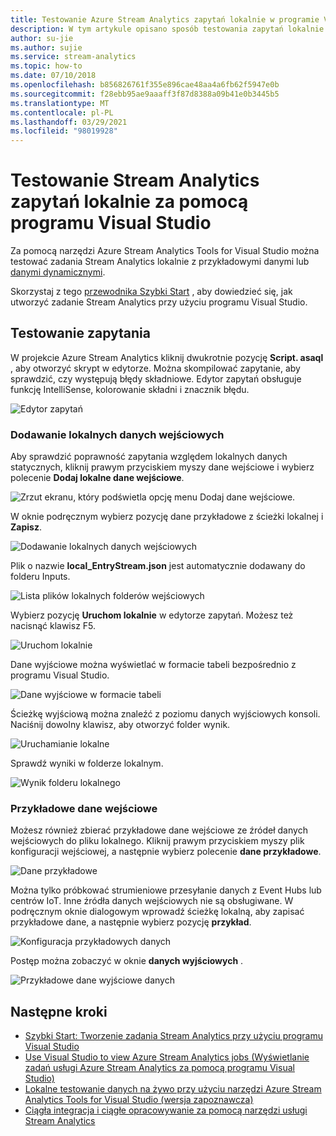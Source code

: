 ```yaml
---
title: Testowanie Azure Stream Analytics zapytań lokalnie w programie Visual Studio
description: W tym artykule opisano sposób testowania zapytań lokalnie za pomocą narzędzi Azure Stream Analytics Tools for Visual Studio.
author: su-jie
ms.author: sujie
ms.service: stream-analytics
ms.topic: how-to
ms.date: 07/10/2018
ms.openlocfilehash: b856826761f355e896cae48aa4a6fb62f5947e0b
ms.sourcegitcommit: f28ebb95ae9aaaff3f87d8388a09b41e0b3445b5
ms.translationtype: MT
ms.contentlocale: pl-PL
ms.lasthandoff: 03/29/2021
ms.locfileid: "98019928"
---
```

# <a name="test-stream-analytics-queries-locally-with-visual-studio"></a>Testowanie Stream Analytics zapytań lokalnie za pomocą programu Visual Studio

Za pomocą narzędzi Azure Stream Analytics Tools for Visual Studio można testować zadania Stream Analytics lokalnie z przykładowymi danymi lub [danymi dynamicznymi](stream-analytics-live-data-local-testing.md). 

Skorzystaj z tego [przewodnika Szybki Start](stream-analytics-quick-create-vs.md) , aby dowiedzieć się, jak utworzyć zadanie Stream Analytics przy użyciu programu Visual Studio.

## <a name="test-your-query"></a>Testowanie zapytania

W projekcie Azure Stream Analytics kliknij dwukrotnie pozycję **Script. asaql** , aby otworzyć skrypt w edytorze. Można skompilować zapytanie, aby sprawdzić, czy występują błędy składniowe. Edytor zapytań obsługuje funkcję IntelliSense, kolorowanie składni i znacznik błędu.

![Edytor zapytań](./media/stream-analytics-vs-tools-local-run/stream-analytics-tools-for-vs-query-01.png)
 
### <a name="add-local-input"></a>Dodawanie lokalnych danych wejściowych

Aby sprawdzić poprawność zapytania względem lokalnych danych statycznych, kliknij prawym przyciskiem myszy dane wejściowe i wybierz polecenie **Dodaj lokalne dane wejściowe**.
   
![Zrzut ekranu, który podświetla opcję menu Dodaj dane wejściowe.](./media/stream-analytics-vs-tools-local-run/stream-analytics-tools-for-vs-add-local-input-01.png)
   
W oknie podręcznym wybierz pozycję dane przykładowe z ścieżki lokalnej i **Zapisz**.
   
![Dodawanie lokalnych danych wejściowych](./media/stream-analytics-vs-tools-local-run/stream-analytics-tools-for-vs-add-local-input-02.png)
   
Plik o nazwie **local_EntryStream.json** jest automatycznie dodawany do folderu Inputs.
   
![Lista plików lokalnych folderów wejściowych](./media/stream-analytics-vs-tools-local-run/stream-analytics-tools-for-vs-add-local-input-03.png)
   
Wybierz pozycję **Uruchom lokalnie** w edytorze zapytań. Możesz też nacisnąć klawisz F5.
   
![Uruchom lokalnie](./media/stream-analytics-vs-tools-local-run/stream-analytics-tools-for-vs-local-run-01.png)
   
Dane wyjściowe można wyświetlać w formacie tabeli bezpośrednio z programu Visual Studio.

![Dane wyjściowe w formacie tabeli](./media/stream-analytics-vs-tools-local-run/stream-analytics-for-vs-local-result.png)

Ścieżkę wyjściową można znaleźć z poziomu danych wyjściowych konsoli. Naciśnij dowolny klawisz, aby otworzyć folder wynik.
   
![Uruchamianie lokalne](./media/stream-analytics-vs-tools-local-run/stream-analytics-tools-for-vs-local-run-02.png)
   
Sprawdź wyniki w folderze lokalnym.
   
![Wynik folderu lokalnego](./media/stream-analytics-vs-tools-local-run/stream-analytics-tools-for-vs-local-run-03.png)
   

### <a name="sample-input"></a>Przykładowe dane wejściowe
Możesz również zbierać przykładowe dane wejściowe ze źródeł danych wejściowych do pliku lokalnego. Kliknij prawym przyciskiem myszy plik konfiguracji wejściowej, a następnie wybierz polecenie **dane przykładowe**. 

![Dane przykładowe](./media/stream-analytics-vs-tools-local-run/stream-analytics-tools-for-vs-sample-data-01.png)

Można tylko próbkować strumieniowe przesyłanie danych z Event Hubs lub centrów IoT. Inne źródła danych wejściowych nie są obsługiwane. W podręcznym oknie dialogowym wprowadź ścieżkę lokalną, aby zapisać przykładowe dane, a następnie wybierz pozycję **przykład**.

![Konfiguracja przykładowych danych](./media/stream-analytics-vs-tools-local-run/stream-analytics-tools-for-vs-sample-data-02.png)
 
Postęp można zobaczyć w oknie **danych wyjściowych** . 

![Przykładowe dane wyjściowe danych](./media/stream-analytics-vs-tools-local-run/stream-analytics-tools-for-vs-sample-data-03.png)

## <a name="next-steps"></a>Następne kroki

* [Szybki Start: Tworzenie zadania Stream Analytics przy użyciu programu Visual Studio](stream-analytics-quick-create-vs.md)
* [Use Visual Studio to view Azure Stream Analytics jobs (Wyświetlanie zadań usługi Azure Stream Analytics za pomocą programu Visual Studio)](stream-analytics-vs-tools.md)
* [Lokalne testowanie danych na żywo przy użyciu narzędzi Azure Stream Analytics Tools for Visual Studio (wersja zapoznawcza)](stream-analytics-live-data-local-testing.md)
* [Ciągła integracja i ciągłe opracowywanie za pomocą narzędzi usługi Stream Analytics](stream-analytics-tools-for-visual-studio-cicd.md)
